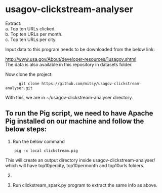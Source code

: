 # usagov-clickstream-analyser
Extract:  
a.	Top ten URLs clicked.  
b.	Top ten URLs per month.  
c.	Top ten URLs per city.  

Input data to this program needs to be downloaded from the below link:

  http://www.usa.gov/About/developer-resources/1usagov.shtml  
  The data is also available in this repository in datasets folder. 

Now clone the project:
```
      git clone https://github.com/mitsy/usagov-clickstream-analyser.git
```      
With this, we are in ~/usagov-clickstream-analyser directory.

To run the Pig script, we need to have Apache Pig installed on our machine and follow the below steps:
------
1. Run the below command 
```
    pig -x local clickstream.pig
```
This will create an output directory inside usagov-clickstream-analyser/ which will have top10percity, top10permonth and top10urls folders.

2. 


3. Run clickstream_spark.py program to extract the same info as above.
